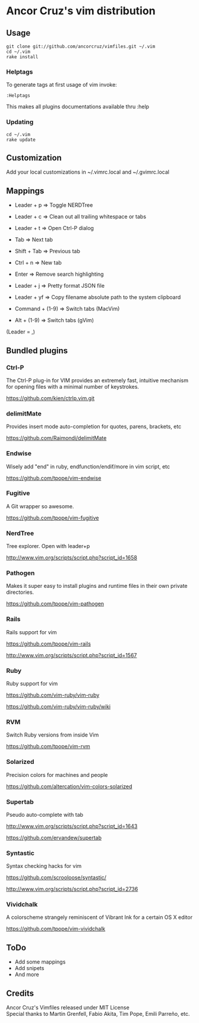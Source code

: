 # Ancor Cruz's vim distribution

## Usage

    git clone git://github.com/ancorcruz/vimfiles.git ~/.vim
    cd ~/.vim
    rake install

### Helptags

To generate tags at first usage of vim invoke:

    :Helptags

This makes all plugins documentations available thru :help

### Updating

    cd ~/.vim
    rake update


## Customization

Add your local customizations in ~/.vimrc.local and ~/.gvimrc.local


## Mappings

* Leader + p  => Toggle NERDTree
* Leader + c  => Clean out all trailing whitespace or tabs
* Leader + t  => Open Ctrl-P dialog
* Tab         => Next tab
* Shift + Tab => Previous tab
* Ctrl + n    => New tab
* Enter       => Remove search highlighting

* Leader + j  => Pretty format JSON file

* Leader + yf => Copy filename absolute path to the system clipboard

* Command + (1-9) => Switch tabs (MacVim)
* Alt + (1-9) => Switch tabs (gVim)

(Leader = ,)

## Bundled plugins

### Ctrl-P

The Ctrl-P plug-in for VIM provides an extremely fast, intuitive mechanism for opening files with a minimal number of keystrokes.

https://github.com/kien/ctrlp.vim.git

### delimitMate

Provides insert mode auto-completion for quotes, parens, brackets, etc

https://github.com/Raimondi/delimitMate

### Endwise

Wisely add "end" in ruby, endfunction/endif/more in vim script, etc

https://github.com/tpope/vim-endwise

### Fugitive

A Git wrapper so awesome.

https://github.com/tpope/vim-fugitive

### NerdTree

Tree explorer. Open with leader+p

http://www.vim.org/scripts/script.php?script_id=1658

### Pathogen

Makes it super easy to install plugins and runtime files in their own private directories.

https://github.com/tpope/vim-pathogen

### Rails

Rails support for vim

https://github.com/tpope/vim-rails

http://www.vim.org/scripts/script.php?script_id=1567

### Ruby

Ruby support for vim

https://github.com/vim-ruby/vim-ruby

https://github.com/vim-ruby/vim-ruby/wiki

### RVM

Switch Ruby versions from inside Vim

https://github.com/tpope/vim-rvm

### Solarized

Precision colors for machines and people

https://github.com/altercation/vim-colors-solarized

### Supertab

Pseudo auto-complete with tab

http://www.vim.org/scripts/script.php?script_id=1643

https://github.com/ervandew/supertab

### Syntastic

Syntax checking hacks for vim

https://github.com/scrooloose/syntastic/

http://www.vim.org/scripts/script.php?script_id=2736

### Vividchalk

A colorscheme strangely reminiscent of Vibrant Ink for a certain OS X editor

https://github.com/tpope/vim-vividchalk

## ToDo

* Add some mappings
* Add snipets
* And more

## Credits

Ancor Cruz's Vimfiles released under MIT License<br/>
Special thanks to Martin Grenfell, Fabio Akita, Tim Pope, Emili Parreño, etc.

